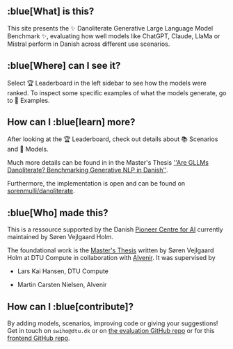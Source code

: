 ## :blue[What] is this?
This site presents the :sparkles: Danoliterate Generative Large Language Model Benchmark :sparkles:, evaluating how well models like ChatGPT, Claude, LlaMa or Mistral perform in Danish across different use scenarios.

## :blue[Where] can I see it?
Select 🏆 Leaderboard in the left sidebar to see how the models were ranked.
To inspect some specific examples of what the models generate, go to 🔎 Examples.

## How can I :blue[learn] more?
After looking at the 🏆 Leaderboard, check out details about 📚 Scenarios and 🤖 Models.

Much more details can be found in in the Master's Thesis [''Are GLLMs Danoliterate? Benchmarking Generative NLP in Danish''](https://sorenmulli.github.io/thesis/thesis.pdf).

Furthermore, the implementation is open and can be found on [sorenmulli/danoliterate](https://github.com/sorenmulli/danoliterate).

## :blue[Who] made this?
This is a ressource supported by the Danish [Pioneer Centre for AI](https://www.aicentre.dk/) currently maintained by Søren Vejlgaard Holm.

The foundational work is the [Master's Thesis](https://sorenmulli.github.io/thesis/thesis.pdf) written by Søren Vejlgaard Holm at DTU Compute in collaboration with [Alvenir](https://www.alvenir.ai/).
It was supervised by
- Lars Kai Hansen, DTU Compute

- Martin Carsten Nielsen, Alvenir

## How can I :blue[contribute]?
By adding models, scenarios, improving code or giving your suggestions!
Get in touch on `swiho@dtu.dk` or on [the evaluation GitHub repo](https://github.com/sorenmulli/danoliterate) or for this [frontend GitHub repo](https://github.com/sorenmulli/danoliterate-frontend/).
